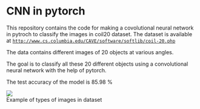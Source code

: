 # CNN in pytorch 
This repository contains the code for making a covolutional neural network in pytroch to classify the images in coil20 dataset.
The dataset is available at <code>http://www.cs.columbia.edu/CAVE/software/softlib/coil-20.php</code>
<p>The data contains different images of 20 objects at various angles.</p>
<p>The goal is to classify all these 20 different objects using a convolutional neural network with the help of pytorch.
  </p><p> The test accuracy of the model is 85.98 % </p><p>
  <image src = 'http://www.cs.columbia.edu/CAVE/software/softlib/gif/20objects.jpg'><br>Example of types of images in dataset</image></p>
